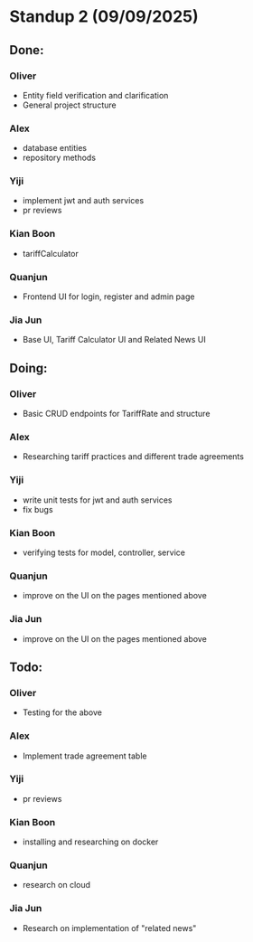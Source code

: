 # Standup 2 (09/09/2025)
## Done:
### Oliver
- Entity field verification and clarification
- General project structure
### Alex
- database entities
- repository methods
### Yiji
- implement jwt and auth services
- pr reviews
### Kian Boon
- tariffCalculator
### Quanjun
- Frontend UI for login, register and admin page
### Jia Jun
- Base UI, Tariff Calculator UI and Related News UI


## Doing:
### Oliver
- Basic CRUD endpoints for TariffRate and structure
### Alex
- Researching tariff practices and different trade agreements
### Yiji
- write unit tests for jwt and auth services
- fix bugs
### Kian Boon
- verifying tests for model, controller, service
### Quanjun
- improve on the UI on the pages mentioned above
### Jia Jun
- improve on the UI on the pages mentioned above


## Todo:
### Oliver
- Testing for the above
### Alex
- Implement trade agreement table
### Yiji
- pr reviews
### Kian Boon
- installing and researching on docker
### Quanjun
- research on cloud
### Jia Jun
- Research on implementation of "related news"